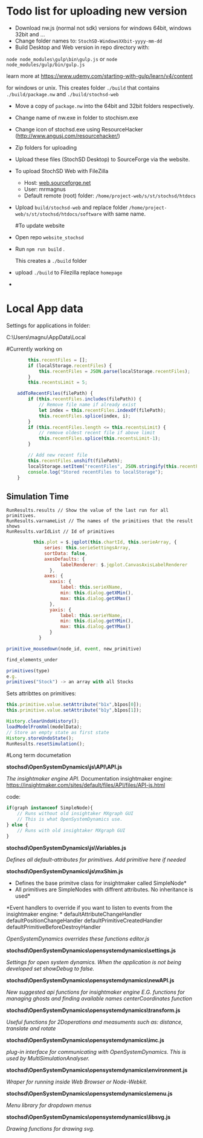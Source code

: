 # Todo list for uploading new version

- Download nw.js (normal not sdk) versions for windows 64bit, windows 32bit and ...
- Change folder names to: `StochSD-WindowsXXbit-yyyy-mm-dd` 
- Build Desktop and Web version in repo directory with:

 `node node_modules\gulp\bin\gulp.js` or `node node_modules/gulp/bin/gulp.js`

learn more at https://www.udemy.com/starting-with-gulp/learn/v4/content

for windows or unix. This creates folder `./build` that contains `./build/package.nw`  and  `./build/stochsd-web`

- Move a copy of `package.nw` into the 64bit and 32bit folders respectively.

- Change name of nw.exe in folder to stochism.exe

- Change icon of stochsd.exe using ResourceHacker (http://www.angusj.com/resourcehacker/)

- Zip folders for uploading

- Upload these files (StochSD Desktop) to SourceForge via the website.

- To upload StochSD Web with FileZilla

  - Host: [web.sourceforge.net](http://web.sourceforge.net)  
  - User: mrmagnus  
  - Default remote (root) folder: `/home/project-web/s/st/stochsd/htdocs`

- Upload `build/stochsd-web` and replace folder `/home/project-web/s/st/stochsd/htdocs/software` with same name.

  

  #To update website 

- Open repo `website_stochsd` 

- Run `npm run build` .

  This creates a `./build` folder

- upload `./build` to Filezilla replace `homepage`

- 

# Local App data

Settings for applications in folder:

C:\Users\magnu\AppData\Local



 

#Currently working on

```javascript
		this.recentFiles = [];
		if (localStorage.recentFiles) {
			this.recentFiles = JSON.parse(localStorage.recentFiles);
		}
		this.recentsLimit = 5;
```



```javascript
	addToRecentFiles(filePath) {
		if (this.recentFiles.includes(filePath)) {
			// Remove file name if already exist
			let index = this.recentFiles.indexOf(filePath);
			this.recentFiles.splice(index, i);
		} 
		if (this.recentFiles.length <= this.recentsLimit) {
			// remove oldest recent file if above limit
			this.recentFiles.splice(this.recentsLimit-1);
		}

		// Add new recent file 
		this.recentFiles.unshift(filePath);
		localStorage.setItem("recentFiles", JSON.stringify(this.recentFiles));
		console.log("Stored recentFiles to localStorage");
	}
```



## Simulation Time 

```
RunResults.results // Show the value of the last run for all primitives.
RunResults.varnameList // The names of the primitives that the result shows
RunResults.varIdList // Id of primitives  
```

```javascript
		  this.plot = $.jqplot(this.chartId, this.serieArray, {  
			  series: this.serieSettingsArray,
			  sortData: false,
			  axesDefaults: {
		            labelRenderer: $.jqplot.CanvasAxisLabelRenderer
				},
			  axes: {
				xaxis: {
					label: this.serieXName,
					min: this.dialog.getXMin(),
					max: this.dialog.getXMax()
				},
				yaxis: {
					label: this.serieYName,
					min: this.dialog.getYMin(),
					max: this.dialog.getYMax()
				}
			}
```

```javascript 
primitive_mousedown(node_id, event, new_primitive)

find_elements_under
```

```javascript
primitives(type)
e.g.
primitives("Stock") -> an array with all Stocks
```

Sets attribttes on primitives:
```javascript 
this.primitive.value.setAttribute("b1x",b1pos[0]);
this.primitive.value.setAttribute("b1y",b1pos[1]);
```
```javascript
History.clearUndoHistory();
loadModelFromXml(modelData);
// Store an empty state as first state
History.storeUndoState();
RunResults.resetSimulation();
```


#Long term documetation

**stochsd\OpenSystemDynamics\js\API\API.js**

*The insightmaker engine API.*
Documentation insightmaker engine:
https://insightmaker.com/sites/default/files/API/files/API-js.html

code:
```javascript
if(graph instanceof SimpleNode){
	// Runs without old insightaker MXgraph GUI
	// This is what OpenSystemDynamics use.
} else {
	// Runs with old insightaker MXgraph GUI 
}
```


**stochsd\OpenSystemDynamics\js\Variables.js**

*Defines all default-attributes for primitives.*
*Add primitive here if needed*


**stochsd\OpenSystemDynamics\js\mxShim.js**

* Defines the base primitve class for insightmaker called SimpleNode*
* All primitives are SimpleNodes with diffrent attributes. No inheritance is used*

*Event handlers to override if you want to listen to events from the insightmaker engine: *
defaultAttributeChangeHandler
defaultPositionChangeHandler
defaultPrimitiveCreatedHandler
defaultPrimitiveBeforeDestroyHandler

*OpenSystemDynamics overrides these functions editor.js*


**stochsd\OpenSystemDynamics\opensystemdynamics\settings.js**

*Settings for open system dynamics.*
*When the application is not being developed set showDebug to false.*


**stochsd\OpenSystemDynamics\opensystemdynamics\newAPI.js**

*New suggested api functions for insightmaker engine*
*E.G. functions for managing ghosts and finding available names*
*centerCoordinates function*


**stochsd\OpenSystemDynamics\opensystemdynamics\transform.js**

*Useful functions for 2Doperations and measuments such as: distance, translate and rotate*

**stochsd\OpenSystemDynamics\opensystemdynamics\imc.js**

*plug-in interface for communicating with OpenSystemDynamics.*
*This is used by MultiSimulationAnalyser.*


**stochsd\OpenSystemDynamics\opensystemdynamics\environment.js**

*Wraper for running inside Web Browser or Node-Webkit.*


**stochsd\OpenSystemDynamics\opensystemdynamics\emenu.js**

*Menu library for dropdown menus*


**stochsd\OpenSystemDynamics\opensystemdynamics\libsvg.js**

*Drawing functions for drawing svg.*

